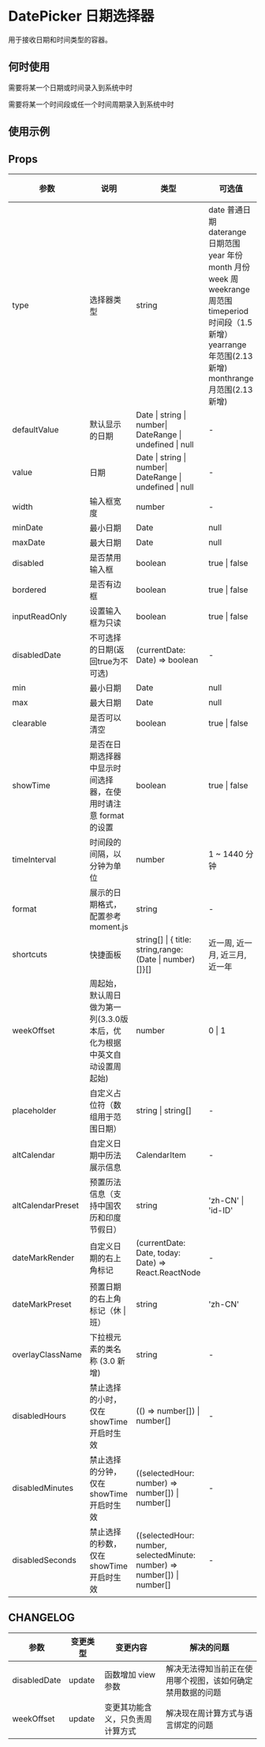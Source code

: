 # DatePicker 日期选择器

用于接收日期和时间类型的容器。

## 何时使用

需要将某一个日期或时间录入到系统中时

需要将某一个时间段或任一个时间周期录入到系统中时

## 使用示例

<!-- Inject Stories -->

## Props

| 参数                | 说明                                      | 类型                                                                       | 可选值                                                                                                                                                                             | 默认值         |
| ----------------- | --------------------------------------- | ------------------------------------------------------------------------ | ------------------------------------------------------------------------------------------------------------------------------------------------------------------------------- | ----------- |
| type              | 选择器类型                                   | string                                                                   | date 普通日期 <br/> daterange 日期范围<br/> year 年份<br/> month 月份<br/> week 周<br/> weekrange 周范围 <br/> timeperiod 时间段（1.5 新增）<br/> yearrange 年范围(2.13 新增) <br/> monthrange 月范围(2.13 新增) | date        |
| defaultValue      | 默认显示的日期                                 | Date \| string \| number\| DateRange \| undefined \| null                | -                                                                                                                                                                               | null        |
| value             | 日期                                      | Date \| string \| number\| DateRange \| undefined \| null                | -                                                                                                                                                                               | null        |
| width             | 输入框宽度                                   | number                                                                   | -                                                                                                                                                                               | auto        |
| minDate           | 最小日期                                    | Date                                                                     | null                                                                                                                                                                            | null        |
| maxDate           | 最大日期                                    | Date                                                                     | null                                                                                                                                                                            | null        |
| disabled          | 是否禁用输入框                                 | boolean                                                                  | true \| false                                                                                                                                                                   | false       |
| bordered          | 是否有边框                                   | boolean                                                                  | true \| false                                                                                                                                                                   | true        |
| inputReadOnly     | 设置输入框为只读                                | boolean                                                                  | true \| false                                                                                                                                                                   | false       |
| disabledDate      | 不可选择的日期(返回true为不可选)                     | (currentDate: Date) => boolean                                           | -                                                                                                                                                                               | () => false |
| min               | 最小日期                                    | Date                                                                     | null                                                                                                                                                                            | null        |
| max               | 最大日期                                    | Date                                                                     | null                                                                                                                                                                            | null        |
| clearable         | 是否可以清空                                  | boolean                                                                  | true \| false                                                                                                                                                                   | true        |
| showTime          | 是否在日期选择器中显示时间选择器，在使用时请注意 format 的设置     | boolean                                                                  | true \| false                                                                                                                                                                   | false       |
| timeInterval      | 时间段的间隔，以分钟为单位                           | number                                                                   | 1 ~ 1440 分钟                                                                                                                                                                     | 240         |
| format            | 展示的日期格式，配置参考 moment.js                  | string                                                                   | -                                                                                                                                                                               | -           |
| shortcuts         | 快捷面板                                    | string[]    \| {        title: string,range: (Date \| number)[]}[]       | 近一周, 近一月, 近三月, 近一年                                                                                                                                                              | null        |
| weekOffset        | 周起始，默认周日做为第一列(3.3.0版本后，优化为根据中英文自动设置周起始) | number                                                                   | 0 \| 1                                                                                                                                                                          | 0           |
| placeholder       | 自定义占位符（数组用于范围日期）                        | string \| string[]                                                       | -                                                                                                                                                                               | -           |
| altCalendar       | 自定义日期中历法展示信息                            | CalendarItem                                                             | -                                                                                                                                                                               | 农历 & 假日     |
| altCalendarPreset | 预置历法信息（支持中国农历和印度节假日）                    | string                                                                   | 'zh-CN' \| 'id-ID'                                                                                                                                                              | 'zh-CN'     |
| dateMarkRender    | 自定义日期的右上角标记                             | (currentDate: Date, today: Date) => React.ReactNode                      | -                                                                                                                                                                               | -           |
| dateMarkPreset    | 预置日期的右上角标记（休 \| 班）                      | string                                                                   | 'zh-CN'                                                                                                                                                                         | 'zh-CN'     |
| overlayClassName  | 下拉根元素的类名称 (3.0 新增)                      | string                                                                   | -                                                                                                                                                                               | -           |
| disabledHours     | 禁止选择的小时，仅在 showTime 开启时生效               | (() => number[]) \| number[]                                             | -                                                                                                                                                                               | -           |
| disabledMinutes   | 禁止选择的分钟，仅在 showTime 开启时生效               | ((selectedHour: number) => number[]) \| number[]                         | -                                                                                                                                                                               | -           |
| disabledSeconds   | 禁止选择的秒数，仅在 showTime 开启时生效               | ((selectedHour: number, selectedMinute: number) => number[]) \| number[] | -                                                                                                                                                                               | -           |

## CHANGELOG

| 参数           | 变更类型   | 变更内容             | 解决的问题                         |
| ------------ | ------ | ---------------- | ----------------------------- |
| disabledDate | update | 函数增加 view 参数     | 解决无法得知当前正在使用哪个视图，该如何确定禁用数据的问题 |
| weekOffset   | update | 变更其功能含义，只负责周计算方式 | 解决现在周计算方式与语言绑定的问题             |
